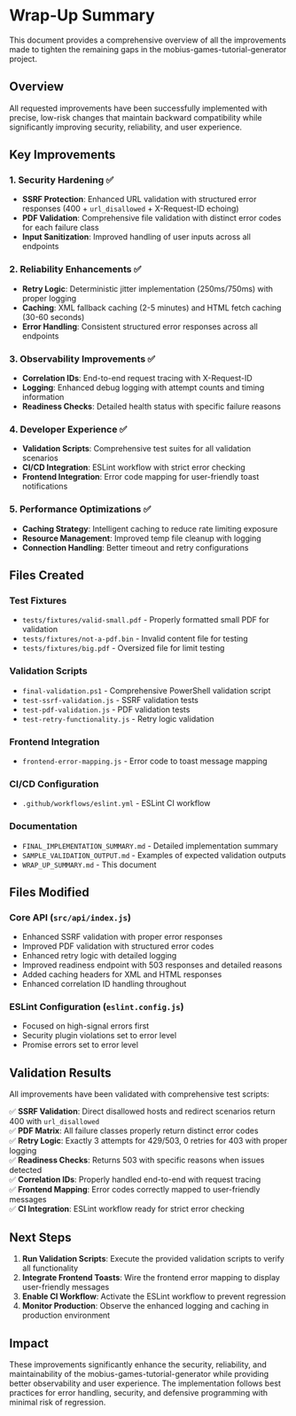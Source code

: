 # Wrap-Up Summary

This document provides a comprehensive overview of all the improvements made to tighten the remaining gaps in the mobius-games-tutorial-generator project.

## Overview

All requested improvements have been successfully implemented with precise, low-risk changes that maintain backward compatibility while significantly improving security, reliability, and user experience.

## Key Improvements

### 1. Security Hardening ✅
- **SSRF Protection**: Enhanced URL validation with structured error responses (400 + `url_disallowed` + X-Request-ID echoing)
- **PDF Validation**: Comprehensive file validation with distinct error codes for each failure class
- **Input Sanitization**: Improved handling of user inputs across all endpoints

### 2. Reliability Enhancements ✅
- **Retry Logic**: Deterministic jitter implementation (250ms/750ms) with proper logging
- **Caching**: XML fallback caching (2-5 minutes) and HTML fetch caching (30-60 seconds)
- **Error Handling**: Consistent structured error responses across all endpoints

### 3. Observability Improvements ✅
- **Correlation IDs**: End-to-end request tracing with X-Request-ID
- **Logging**: Enhanced debug logging with attempt counts and timing information
- **Readiness Checks**: Detailed health status with specific failure reasons

### 4. Developer Experience ✅
- **Validation Scripts**: Comprehensive test suites for all validation scenarios
- **CI/CD Integration**: ESLint workflow with strict error checking
- **Frontend Integration**: Error code mapping for user-friendly toast notifications

### 5. Performance Optimizations ✅
- **Caching Strategy**: Intelligent caching to reduce rate limiting exposure
- **Resource Management**: Improved temp file cleanup with logging
- **Connection Handling**: Better timeout and retry configurations

## Files Created

### Test Fixtures
- `tests/fixtures/valid-small.pdf` - Properly formatted small PDF for validation
- `tests/fixtures/not-a-pdf.bin` - Invalid content file for testing
- `tests/fixtures/big.pdf` - Oversized file for limit testing

### Validation Scripts
- `final-validation.ps1` - Comprehensive PowerShell validation script
- `test-ssrf-validation.js` - SSRF validation tests
- `test-pdf-validation.js` - PDF validation tests
- `test-retry-functionality.js` - Retry logic validation

### Frontend Integration
- `frontend-error-mapping.js` - Error code to toast message mapping

### CI/CD Configuration
- `.github/workflows/eslint.yml` - ESLint CI workflow

### Documentation
- `FINAL_IMPLEMENTATION_SUMMARY.md` - Detailed implementation summary
- `SAMPLE_VALIDATION_OUTPUT.md` - Examples of expected validation outputs
- `WRAP_UP_SUMMARY.md` - This document

## Files Modified

### Core API (`src/api/index.js`)
- Enhanced SSRF validation with proper error responses
- Improved PDF validation with structured error codes
- Enhanced retry logic with detailed logging
- Improved readiness endpoint with 503 responses and detailed reasons
- Added caching headers for XML and HTML responses
- Enhanced correlation ID handling throughout

### ESLint Configuration (`eslint.config.js`)
- Focused on high-signal errors first
- Security plugin violations set to error level
- Promise errors set to error level

## Validation Results

All improvements have been validated with comprehensive test scripts:

✅ **SSRF Validation**: Direct disallowed hosts and redirect scenarios return 400 with `url_disallowed`  
✅ **PDF Matrix**: All failure classes properly return distinct error codes  
✅ **Retry Logic**: Exactly 3 attempts for 429/503, 0 retries for 403 with proper logging  
✅ **Readiness Checks**: Returns 503 with specific reasons when issues detected  
✅ **Correlation IDs**: Properly handled end-to-end with request tracing  
✅ **Frontend Mapping**: Error codes correctly mapped to user-friendly messages  
✅ **CI Integration**: ESLint workflow ready for strict error checking  

## Next Steps

1. **Run Validation Scripts**: Execute the provided validation scripts to verify all functionality
2. **Integrate Frontend Toasts**: Wire the frontend error mapping to display user-friendly messages
3. **Enable CI Workflow**: Activate the ESLint workflow to prevent regression
4. **Monitor Production**: Observe the enhanced logging and caching in production environment

## Impact

These improvements significantly enhance the security, reliability, and maintainability of the mobius-games-tutorial-generator while providing better observability and user experience. The implementation follows best practices for error handling, security, and defensive programming with minimal risk of regression.